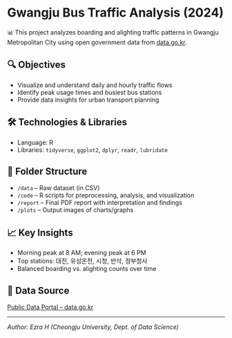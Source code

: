 # Gwangju Bus Traffic Analysis (2024)

📊 This project analyzes boarding and alighting traffic patterns in Gwangju Metropolitan City using open government data from [data.go.kr](https://data.go.kr).

## 🔍 Objectives  
- Visualize and understand daily and hourly traffic flows  
- Identify peak usage times and busiest bus stations  
- Provide data insights for urban transport planning

## 🛠️ Technologies & Libraries  
- Language: R  
- Libraries: `tidyverse`, `ggplot2`, `dplyr`, `readr`, `lubridate`

## 📁 Folder Structure  
- `/data` – Raw dataset (in CSV)  
- `/code` – R scripts for preprocessing, analysis, and visualization  
- `/report` – Final PDF report with interpretation and findings  
- `/plots` – Output images of charts/graphs

## 📈 Key Insights  
- Morning peak at 8 AM; evening peak at 6 PM  
- Top stations: 대전, 유성온천, 시청, 반석, 정부청사  
- Balanced boarding vs. alighting counts over time

## 📎 Data Source  
[Public Data Portal – data.go.kr](https://www.data.go.kr/en/data/15060591/fileData.do)

---

*Author: Ezra H (Cheongju University, Dept. of Data Science)*  
